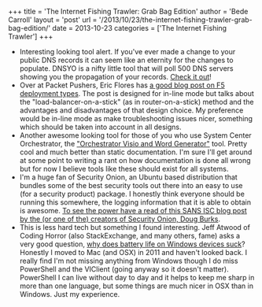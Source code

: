 +++
title = 'The Internet Fishing Trawler: Grab Bag Edition'
author = 'Bede Carroll'
layout = 'post'
url = '/2013/10/23/the-internet-fishing-trawler-grab-bag-edition/'
date = 2013-10-23
categories = ['The Internet Fishing Trawler']
+++

- Interesting looking tool alert. If you've ever made a change to your
  public DNS records it can seem like an eternity for the changes to
  populate. DNSYO is a nifty little tool that will poll 500 DNS servers
  showing you the propagation of your records. [Check it
  out](http://samarudge.github.io/dnsyo/)!
- Over at Packet Pushers, Eric Flores has [a good blog post on F5
  deployment types](http://packetpushers.net/stateless-routing-f5-ltm/).
  The post is designed for in-line mode but talks about the
  "load-balancer-on-a-stick" (as in router-on-a-stick) method and the
  advantages and disadvantages of that design choice. My preference would
  be in-line mode as make troubleshooting issues nicer, something which
  should be taken into account in all designs.
- Another awesome looking tool for those of you who use System Center
  Orchestrator, the ["Orchestrator Visio and Word
  Generator"](http://blogs.technet.com/b/privatecloud/archive/2013/10/04/document-your-orchestrator-runbooks-with-the-updated-visio-and-word-generator.aspx)
  tool. Pretty cool and much better than static documentation. I'm sure
  I'll get around at some point to writing a rant on how documentation is
  done all wrong but for now I believe tools like these should exist for
  all systems.
- I'm a huge fan of Security Onion, an Ubuntu based distribution that
  bundles some of the best security tools out there into an easy to use
  (for a security product) package. I honestly think everyone should be
  running this somewhere, the logging information that it is able to
  obtain is awesome. [To see the power have a read of this SANS ISC blog
  post by the (or one of the) creators of Security Onion, Doug
  Burks](https://isc.sans.edu/diary/IDS%2C+NSM%2C+and+Log+Management+with+Security+Onion+12.04.3/16652).
- This is less hard tech but something I found interesting. Jeff Atwood
  of Coding Horror (also StackExchange, and many others, fame) asks a
  very good question, [why does battery life on Windows devices
  suck](http://www.codinghorror.com/blog/2013/10/why-does-windows-have-terrible-battery-life.html)?
  Honestly I moved to Mac (and OSX) in 2011 and haven't looked back. I
  really find I'm not missing anything from Windows though I do miss
  PowerShell and the VIClient (going anyway so it doesn't matter).
  PowerShell I can live without day to day and it helps to keep me sharp
  in more than one language, but some things are much nicer in OSX than
  in Windows. Just my experience.

